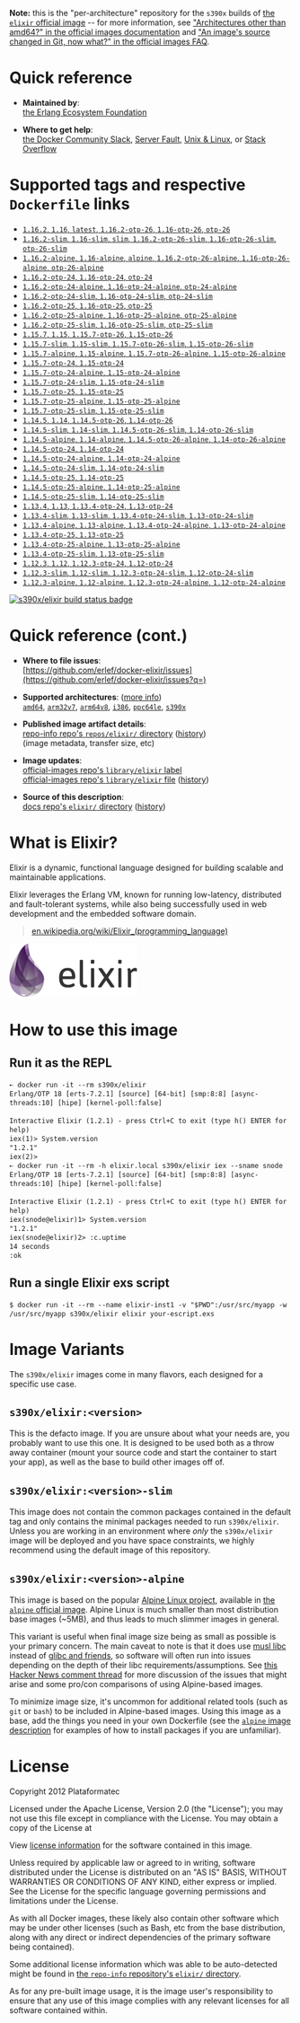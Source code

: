 <!--

********************************************************************************

WARNING:

    DO NOT EDIT "elixir/README.md"

    IT IS AUTO-GENERATED

    (from the other files in "elixir/" combined with a set of templates)

********************************************************************************

-->

**Note:** this is the "per-architecture" repository for the `s390x` builds of [the `elixir` official image](https://hub.docker.com/_/elixir) -- for more information, see ["Architectures other than amd64?" in the official images documentation](https://github.com/docker-library/official-images#architectures-other-than-amd64) and ["An image's source changed in Git, now what?" in the official images FAQ](https://github.com/docker-library/faq#an-images-source-changed-in-git-now-what).

# Quick reference

-	**Maintained by**:  
	[the Erlang Ecosystem Foundation](https://github.com/erlef/docker-elixir)

-	**Where to get help**:  
	[the Docker Community Slack](https://dockr.ly/comm-slack), [Server Fault](https://serverfault.com/help/on-topic), [Unix & Linux](https://unix.stackexchange.com/help/on-topic), or [Stack Overflow](https://stackoverflow.com/help/on-topic)

# Supported tags and respective `Dockerfile` links

-	[`1.16.2`, `1.16`, `latest`, `1.16.2-otp-26`, `1.16-otp-26`, `otp-26`](https://github.com/erlef/docker-elixir/blob/fd41114df3706382657801a6b0679ccfb4472296/1.16/Dockerfile)
-	[`1.16.2-slim`, `1.16-slim`, `slim`, `1.16.2-otp-26-slim`, `1.16-otp-26-slim`, `otp-26-slim`](https://github.com/erlef/docker-elixir/blob/fd41114df3706382657801a6b0679ccfb4472296/1.16/slim/Dockerfile)
-	[`1.16.2-alpine`, `1.16-alpine`, `alpine`, `1.16.2-otp-26-alpine`, `1.16-otp-26-alpine`, `otp-26-alpine`](https://github.com/erlef/docker-elixir/blob/fd41114df3706382657801a6b0679ccfb4472296/1.16/alpine/Dockerfile)
-	[`1.16.2-otp-24`, `1.16-otp-24`, `otp-24`](https://github.com/erlef/docker-elixir/blob/fd41114df3706382657801a6b0679ccfb4472296/1.16/otp-24/Dockerfile)
-	[`1.16.2-otp-24-alpine`, `1.16-otp-24-alpine`, `otp-24-alpine`](https://github.com/erlef/docker-elixir/blob/fd41114df3706382657801a6b0679ccfb4472296/1.16/otp-24-alpine/Dockerfile)
-	[`1.16.2-otp-24-slim`, `1.16-otp-24-slim`, `otp-24-slim`](https://github.com/erlef/docker-elixir/blob/fd41114df3706382657801a6b0679ccfb4472296/1.16/otp-24-slim/Dockerfile)
-	[`1.16.2-otp-25`, `1.16-otp-25`, `otp-25`](https://github.com/erlef/docker-elixir/blob/fd41114df3706382657801a6b0679ccfb4472296/1.16/otp-25/Dockerfile)
-	[`1.16.2-otp-25-alpine`, `1.16-otp-25-alpine`, `otp-25-alpine`](https://github.com/erlef/docker-elixir/blob/fd41114df3706382657801a6b0679ccfb4472296/1.16/otp-25-alpine/Dockerfile)
-	[`1.16.2-otp-25-slim`, `1.16-otp-25-slim`, `otp-25-slim`](https://github.com/erlef/docker-elixir/blob/fd41114df3706382657801a6b0679ccfb4472296/1.16/otp-25-slim/Dockerfile)
-	[`1.15.7`, `1.15`, `1.15.7-otp-26`, `1.15-otp-26`](https://github.com/erlef/docker-elixir/blob/8bb39c071ac936d584b390cd50edf5c8c27ef0dd/1.15/Dockerfile)
-	[`1.15.7-slim`, `1.15-slim`, `1.15.7-otp-26-slim`, `1.15-otp-26-slim`](https://github.com/erlef/docker-elixir/blob/8bb39c071ac936d584b390cd50edf5c8c27ef0dd/1.15/slim/Dockerfile)
-	[`1.15.7-alpine`, `1.15-alpine`, `1.15.7-otp-26-alpine`, `1.15-otp-26-alpine`](https://github.com/erlef/docker-elixir/blob/8bb39c071ac936d584b390cd50edf5c8c27ef0dd/1.15/alpine/Dockerfile)
-	[`1.15.7-otp-24`, `1.15-otp-24`](https://github.com/erlef/docker-elixir/blob/8bb39c071ac936d584b390cd50edf5c8c27ef0dd/1.15/otp-24/Dockerfile)
-	[`1.15.7-otp-24-alpine`, `1.15-otp-24-alpine`](https://github.com/erlef/docker-elixir/blob/8bb39c071ac936d584b390cd50edf5c8c27ef0dd/1.15/otp-24-alpine/Dockerfile)
-	[`1.15.7-otp-24-slim`, `1.15-otp-24-slim`](https://github.com/erlef/docker-elixir/blob/8bb39c071ac936d584b390cd50edf5c8c27ef0dd/1.15/otp-24-slim/Dockerfile)
-	[`1.15.7-otp-25`, `1.15-otp-25`](https://github.com/erlef/docker-elixir/blob/8bb39c071ac936d584b390cd50edf5c8c27ef0dd/1.15/otp-25/Dockerfile)
-	[`1.15.7-otp-25-alpine`, `1.15-otp-25-alpine`](https://github.com/erlef/docker-elixir/blob/8bb39c071ac936d584b390cd50edf5c8c27ef0dd/1.15/otp-25-alpine/Dockerfile)
-	[`1.15.7-otp-25-slim`, `1.15-otp-25-slim`](https://github.com/erlef/docker-elixir/blob/8bb39c071ac936d584b390cd50edf5c8c27ef0dd/1.15/otp-25-slim/Dockerfile)
-	[`1.14.5`, `1.14`, `1.14.5-otp-26`, `1.14-otp-26`](https://github.com/erlef/docker-elixir/blob/b8a45e284e0032a25e993ff60a8c6ea733848ad1/1.14/Dockerfile)
-	[`1.14.5-slim`, `1.14-slim`, `1.14.5-otp-26-slim`, `1.14-otp-26-slim`](https://github.com/erlef/docker-elixir/blob/b8a45e284e0032a25e993ff60a8c6ea733848ad1/1.14/slim/Dockerfile)
-	[`1.14.5-alpine`, `1.14-alpine`, `1.14.5-otp-26-alpine`, `1.14-otp-26-alpine`](https://github.com/erlef/docker-elixir/blob/b8a45e284e0032a25e993ff60a8c6ea733848ad1/1.14/alpine/Dockerfile)
-	[`1.14.5-otp-24`, `1.14-otp-24`](https://github.com/erlef/docker-elixir/blob/af8772135e126d906a96b347d83af796c55bd181/1.14/otp-24/Dockerfile)
-	[`1.14.5-otp-24-alpine`, `1.14-otp-24-alpine`](https://github.com/erlef/docker-elixir/blob/af8772135e126d906a96b347d83af796c55bd181/1.14/otp-24-alpine/Dockerfile)
-	[`1.14.5-otp-24-slim`, `1.14-otp-24-slim`](https://github.com/erlef/docker-elixir/blob/af8772135e126d906a96b347d83af796c55bd181/1.14/otp-24-slim/Dockerfile)
-	[`1.14.5-otp-25`, `1.14-otp-25`](https://github.com/erlef/docker-elixir/blob/af8772135e126d906a96b347d83af796c55bd181/1.14/otp-25/Dockerfile)
-	[`1.14.5-otp-25-alpine`, `1.14-otp-25-alpine`](https://github.com/erlef/docker-elixir/blob/af8772135e126d906a96b347d83af796c55bd181/1.14/otp-25-alpine/Dockerfile)
-	[`1.14.5-otp-25-slim`, `1.14-otp-25-slim`](https://github.com/erlef/docker-elixir/blob/af8772135e126d906a96b347d83af796c55bd181/1.14/otp-25-slim/Dockerfile)
-	[`1.13.4`, `1.13`, `1.13.4-otp-24`, `1.13-otp-24`](https://github.com/erlef/docker-elixir/blob/328f4c09d39b06502a90fa0c5bb30d6972593fac/1.13/Dockerfile)
-	[`1.13.4-slim`, `1.13-slim`, `1.13.4-otp-24-slim`, `1.13-otp-24-slim`](https://github.com/erlef/docker-elixir/blob/328f4c09d39b06502a90fa0c5bb30d6972593fac/1.13/slim/Dockerfile)
-	[`1.13.4-alpine`, `1.13-alpine`, `1.13.4-otp-24-alpine`, `1.13-otp-24-alpine`](https://github.com/erlef/docker-elixir/blob/328f4c09d39b06502a90fa0c5bb30d6972593fac/1.13/alpine/Dockerfile)
-	[`1.13.4-otp-25`, `1.13-otp-25`](https://github.com/erlef/docker-elixir/blob/253f56764ed34d41e4279cb741d84dcb4b284a55/1.13/otp-25/Dockerfile)
-	[`1.13.4-otp-25-alpine`, `1.13-otp-25-alpine`](https://github.com/erlef/docker-elixir/blob/253f56764ed34d41e4279cb741d84dcb4b284a55/1.13/otp-25-alpine/Dockerfile)
-	[`1.13.4-otp-25-slim`, `1.13-otp-25-slim`](https://github.com/erlef/docker-elixir/blob/253f56764ed34d41e4279cb741d84dcb4b284a55/1.13/otp-25-slim/Dockerfile)
-	[`1.12.3`, `1.12`, `1.12.3-otp-24`, `1.12-otp-24`](https://github.com/erlef/docker-elixir/blob/a7a9a8ecd02b6e31e93cfa13d8c18de0328f6e1a/1.12/Dockerfile)
-	[`1.12.3-slim`, `1.12-slim`, `1.12.3-otp-24-slim`, `1.12-otp-24-slim`](https://github.com/erlef/docker-elixir/blob/a7a9a8ecd02b6e31e93cfa13d8c18de0328f6e1a/1.12/slim/Dockerfile)
-	[`1.12.3-alpine`, `1.12-alpine`, `1.12.3-otp-24-alpine`, `1.12-otp-24-alpine`](https://github.com/erlef/docker-elixir/blob/a7a9a8ecd02b6e31e93cfa13d8c18de0328f6e1a/1.12/alpine/Dockerfile)

[![s390x/elixir build status badge](https://img.shields.io/jenkins/s/https/doi-janky.infosiftr.net/job/multiarch/job/s390x/job/elixir.svg?label=s390x/elixir%20%20build%20job)](https://doi-janky.infosiftr.net/job/multiarch/job/s390x/job/elixir/)

# Quick reference (cont.)

-	**Where to file issues**:  
	[https://github.com/erlef/docker-elixir/issues](https://github.com/erlef/docker-elixir/issues?q=)

-	**Supported architectures**: ([more info](https://github.com/docker-library/official-images#architectures-other-than-amd64))  
	[`amd64`](https://hub.docker.com/r/amd64/elixir/), [`arm32v7`](https://hub.docker.com/r/arm32v7/elixir/), [`arm64v8`](https://hub.docker.com/r/arm64v8/elixir/), [`i386`](https://hub.docker.com/r/i386/elixir/), [`ppc64le`](https://hub.docker.com/r/ppc64le/elixir/), [`s390x`](https://hub.docker.com/r/s390x/elixir/)

-	**Published image artifact details**:  
	[repo-info repo's `repos/elixir/` directory](https://github.com/docker-library/repo-info/blob/master/repos/elixir) ([history](https://github.com/docker-library/repo-info/commits/master/repos/elixir))  
	(image metadata, transfer size, etc)

-	**Image updates**:  
	[official-images repo's `library/elixir` label](https://github.com/docker-library/official-images/issues?q=label%3Alibrary%2Felixir)  
	[official-images repo's `library/elixir` file](https://github.com/docker-library/official-images/blob/master/library/elixir) ([history](https://github.com/docker-library/official-images/commits/master/library/elixir))

-	**Source of this description**:  
	[docs repo's `elixir/` directory](https://github.com/docker-library/docs/tree/master/elixir) ([history](https://github.com/docker-library/docs/commits/master/elixir))

# What is Elixir?

Elixir is a dynamic, functional language designed for building scalable and maintainable applications.

Elixir leverages the Erlang VM, known for running low-latency, distributed and fault-tolerant systems, while also being successfully used in web development and the embedded software domain.

> [en.wikipedia.org/wiki/Elixir_(programming_language)](https://en.wikipedia.org/wiki/Elixir_%28programming_language%29)

![logo](https://raw.githubusercontent.com/docker-library/docs/f3ee5318992592f987a289cd72d63ac1807f569d/elixir/logo.png)

# How to use this image

## Run it as the REPL

```console
➸ docker run -it --rm s390x/elixir
Erlang/OTP 18 [erts-7.2.1] [source] [64-bit] [smp:8:8] [async-threads:10] [hipe] [kernel-poll:false]

Interactive Elixir (1.2.1) - press Ctrl+C to exit (type h() ENTER for help)
iex(1)> System.version
"1.2.1"
iex(2)>
➸ docker run -it --rm -h elixir.local s390x/elixir iex --sname snode
Erlang/OTP 18 [erts-7.2.1] [source] [64-bit] [smp:8:8] [async-threads:10] [hipe] [kernel-poll:false]

Interactive Elixir (1.2.1) - press Ctrl+C to exit (type h() ENTER for help)
iex(snode@elixir)1> System.version
"1.2.1"
iex(snode@elixir)2> :c.uptime
14 seconds
:ok
```

## Run a single Elixir exs script

```console
$ docker run -it --rm --name elixir-inst1 -v "$PWD":/usr/src/myapp -w /usr/src/myapp s390x/elixir elixir your-escript.exs
```

# Image Variants

The `s390x/elixir` images come in many flavors, each designed for a specific use case.

## `s390x/elixir:<version>`

This is the defacto image. If you are unsure about what your needs are, you probably want to use this one. It is designed to be used both as a throw away container (mount your source code and start the container to start your app), as well as the base to build other images off of.

## `s390x/elixir:<version>-slim`

This image does not contain the common packages contained in the default tag and only contains the minimal packages needed to run `s390x/elixir`. Unless you are working in an environment where *only* the `s390x/elixir` image will be deployed and you have space constraints, we highly recommend using the default image of this repository.

## `s390x/elixir:<version>-alpine`

This image is based on the popular [Alpine Linux project](https://alpinelinux.org), available in [the `alpine` official image](https://hub.docker.com/_/alpine). Alpine Linux is much smaller than most distribution base images (~5MB), and thus leads to much slimmer images in general.

This variant is useful when final image size being as small as possible is your primary concern. The main caveat to note is that it does use [musl libc](https://musl.libc.org) instead of [glibc and friends](https://www.etalabs.net/compare_libcs.html), so software will often run into issues depending on the depth of their libc requirements/assumptions. See [this Hacker News comment thread](https://news.ycombinator.com/item?id=10782897) for more discussion of the issues that might arise and some pro/con comparisons of using Alpine-based images.

To minimize image size, it's uncommon for additional related tools (such as `git` or `bash`) to be included in Alpine-based images. Using this image as a base, add the things you need in your own Dockerfile (see the [`alpine` image description](https://hub.docker.com/_/alpine/) for examples of how to install packages if you are unfamiliar).

# License

Copyright 2012 Plataformatec

Licensed under the Apache License, Version 2.0 (the "License"); you may not use this file except in compliance with the License. You may obtain a copy of the License at

View [license information](http://www.apache.org/licenses/LICENSE-2.0) for the software contained in this image.

Unless required by applicable law or agreed to in writing, software distributed under the License is distributed on an "AS IS" BASIS, WITHOUT WARRANTIES OR CONDITIONS OF ANY KIND, either express or implied. See the License for the specific language governing permissions and limitations under the License.

As with all Docker images, these likely also contain other software which may be under other licenses (such as Bash, etc from the base distribution, along with any direct or indirect dependencies of the primary software being contained).

Some additional license information which was able to be auto-detected might be found in [the `repo-info` repository's `elixir/` directory](https://github.com/docker-library/repo-info/tree/master/repos/elixir).

As for any pre-built image usage, it is the image user's responsibility to ensure that any use of this image complies with any relevant licenses for all software contained within.
